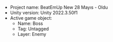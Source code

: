 <!-- UNITY CODE ASSIST INSTRUCTIONS START -->
- Project name: BeatEmUp New 28 Mayıs - Oldu
- Unity version: Unity 2022.3.50f1
- Active game object:
  - Name: Boss
  - Tag: Untagged
  - Layer: Enemy
<!-- UNITY CODE ASSIST INSTRUCTIONS END -->